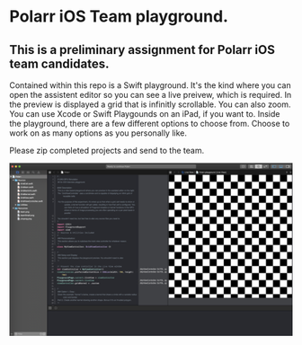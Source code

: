 
# Polarr iOS Team playground. 
## This is a preliminary assignment for Polarr iOS team candidates.

Contained within this repo is a Swift playground. It's the kind where you can open the assistent editor so you can see a live preivew, which is required. In the preview is displayed a grid that is infinitly scrollable. You can also zoom. You can use Xcode or Swift Playgounds on an iPad, if you want to. Inside the playground, there are a few different options to choose from.  Choose to work on as many options as you personally like.

Please zip completed projects and send to the team.

![The real head of the household?](Playground.png)
